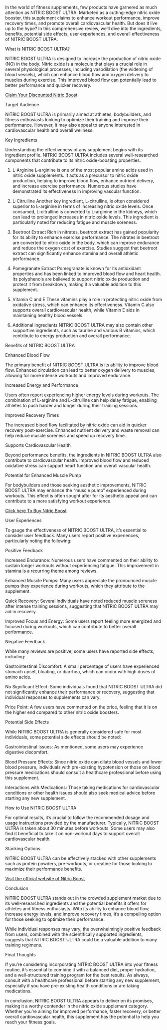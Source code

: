 In the world of fitness supplements, few products have garnered as much attention as NITRIC BOOST ULTRA. Marketed as a cutting-edge nitric oxide booster, this supplement claims to enhance workout performance, improve recovery times, and promote overall cardiovascular health. But does it live up to the hype? In this comprehensive review, we’ll dive into the ingredients, benefits, potential side effects, user experiences, and overall effectiveness of NITRIC BOOST ULTRA.

What is NITRIC BOOST ULTRA?

NITRIC BOOST ULTRA is designed to increase the production of nitric oxide (NO) in the body. Nitric oxide is a molecule that plays a crucial role in several physiological processes, including vasodilation (the widening of blood vessels), which can enhance blood flow and oxygen delivery to muscles during exercise. This improved blood flow can potentially lead to better performance and quicker recovery.

<a href="https://www.multipvp.org/get-nitric-boost-ultra">Claim Your Discounted Nitric Boost</a>

Target Audience

NITRIC BOOST ULTRA is primarily aimed at athletes, bodybuilders, and fitness enthusiasts looking to optimize their training and improve their performance. However, it may also appeal to anyone interested in cardiovascular health and overall wellness.

Key Ingredients

Understanding the effectiveness of any supplement begins with its ingredient profile. NITRIC BOOST ULTRA includes several well-researched components that contribute to its nitric oxide-boosting properties.

1. L-Arginine
L-arginine is one of the most popular amino acids used in nitric oxide supplements. It acts as a precursor to nitric oxide production, helping to improve blood flow, enhance nutrient delivery, and increase exercise performance. Numerous studies have demonstrated its effectiveness in improving vascular function.

2. L-Citrulline
Another key ingredient, L-citrulline, is often considered superior to L-arginine in terms of increasing nitric oxide levels. Once consumed, L-citrulline is converted to L-arginine in the kidneys, which can lead to prolonged increases in nitric oxide levels. This ingredient is particularly noted for reducing fatigue and muscle soreness.

3. Beetroot Extract
Rich in nitrates, beetroot extract has gained popularity for its ability to enhance exercise performance. The nitrates in beetroot are converted to nitric oxide in the body, which can improve endurance and reduce the oxygen cost of exercise. Studies suggest that beetroot extract can significantly enhance stamina and overall athletic performance.

4. Pomegranate Extract
Pomegranate is known for its antioxidant properties and has been linked to improved blood flow and heart health. Its polyphenols are believed to support nitric oxide production and protect it from breakdown, making it a valuable addition to this supplement.

5. Vitamin C and E
These vitamins play a role in protecting nitric oxide from oxidative stress, which can enhance its effectiveness. Vitamin C also supports overall cardiovascular health, while Vitamin E aids in maintaining healthy blood vessels.

6. Additional Ingredients
NITRIC BOOST ULTRA may also contain other supportive ingredients, such as taurine and various B vitamins, which contribute to energy production and overall performance.

Benefits of NITRIC BOOST ULTRA

Enhanced Blood Flow

The primary benefit of NITRIC BOOST ULTRA is its ability to improve blood flow. Enhanced circulation can lead to better oxygen delivery to muscles, allowing for more intense workouts and improved endurance.

Increased Energy and Performance

Users often report experiencing higher energy levels during workouts. The combination of L-arginine and L-citrulline can help delay fatigue, enabling athletes to push harder and longer during their training sessions.

Improved Recovery Times

The increased blood flow facilitated by nitric oxide can aid in quicker recovery post-exercise. Enhanced nutrient delivery and waste removal can help reduce muscle soreness and speed up recovery time.

Supports Cardiovascular Health

Beyond performance benefits, the ingredients in NITRIC BOOST ULTRA also contribute to cardiovascular health. Improved blood flow and reduced oxidative stress can support heart function and overall vascular health.

Potential for Enhanced Muscle Pump

For bodybuilders and those seeking aesthetic improvements, NITRIC BOOST ULTRA may enhance the “muscle pump” experienced during workouts. This effect is often sought after for its aesthetic appeal and can contribute to a more satisfying workout experience.

<a href="https://www.multipvp.org/get-nitric-boost-ultra">Click here To Buy Nitric Boost</a>

User Experiences

To gauge the effectiveness of NITRIC BOOST ULTRA, it’s essential to consider user feedback. Many users report positive experiences, particularly noting the following:

Positive Feedback

Increased Endurance: Numerous users have commented on their ability to sustain longer workouts without experiencing fatigue. This improvement in stamina is a recurring theme among reviews.

Enhanced Muscle Pumps: Many users appreciate the pronounced muscle pumps they experience during workouts, which they attribute to the supplement.

Quick Recovery: Several individuals have noted reduced muscle soreness after intense training sessions, suggesting that NITRIC BOOST ULTRA may aid in recovery.

Improved Focus and Energy: Some users report feeling more energized and focused during workouts, which can contribute to better overall performance.

Negative Feedback

While many reviews are positive, some users have reported side effects, including:

Gastrointestinal Discomfort: A small percentage of users have experienced stomach upset, bloating, or diarrhea, which can occur with high doses of amino acids.

No Significant Effect: Some individuals found that NITRIC BOOST ULTRA did not significantly enhance their performance or recovery, suggesting that individual responses to supplements can vary.

Price Point: A few users have commented on the price, feeling that it is on the higher end compared to other nitric oxide boosters.

Potential Side Effects

While NITRIC BOOST ULTRA is generally considered safe for most individuals, some potential side effects should be noted:

Gastrointestinal Issues: As mentioned, some users may experience digestive discomfort.

Blood Pressure Effects: Since nitric oxide can dilate blood vessels and lower blood pressure, individuals with pre-existing hypotension or those on blood pressure medications should consult a healthcare professional before using this supplement.

Interactions with Medications: Those taking medications for cardiovascular conditions or other health issues should also seek medical advice before starting any new supplement.

How to Use NITRIC BOOST ULTRA

For optimal results, it’s crucial to follow the recommended dosage and usage instructions provided by the manufacturer. Typically, NITRIC BOOST ULTRA is taken about 30 minutes before workouts. Some users may also find it beneficial to take it on non-workout days to support overall cardiovascular health.

Stacking Options

NITRIC BOOST ULTRA can be effectively stacked with other supplements such as protein powders, pre-workouts, or creatine for those looking to maximize their performance benefits.

<a href="https://www.multipvp.org/get-nitric-boost-ultra">Visit the official website of Nitric Boost</a>

Conclusion

NITRIC BOOST ULTRA stands out in the crowded supplement market due to its well-researched ingredients and the potential benefits it offers for athletes and fitness enthusiasts. With its ability to enhance blood flow, increase energy levels, and improve recovery times, it’s a compelling option for those seeking to optimize their performance.

While individual responses may vary, the overwhelmingly positive feedback from users, combined with the scientifically supported ingredients, suggests that NITRIC BOOST ULTRA could be a valuable addition to many training regimens.

Final Thoughts

If you’re considering incorporating NITRIC BOOST ULTRA into your fitness routine, it’s essential to combine it with a balanced diet, proper hydration, and a well-structured training program for the best results. As always, consult with a healthcare professional before starting any new supplement, especially if you have pre-existing health conditions or are taking medications.

In conclusion, NITRIC BOOST ULTRA appears to deliver on its promises, making it a worthy contender in the nitric oxide supplement category. Whether you’re aiming for improved performance, faster recovery, or better overall cardiovascular health, this supplement has the potential to help you reach your fitness goals.
